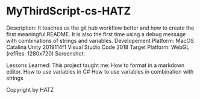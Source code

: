 # MyThirdScript-cs-HATZ
Description: It teaches us the git hub workflow better and how to create the first meaningful README. It is also the first time using a debug message with combinations of strings and variables.
Developement Platform: MacOS Catalina
Unity 2019114f1
Visual Studio Code 2018
Target Platform: WebGL (refRes: 1280x720)
Screenshot: 

Lessons Learned: This project taught me:
How to format in a markdown editor.
How to use variables in C#
How to use variables in combination with strings

Copyright by HATZ